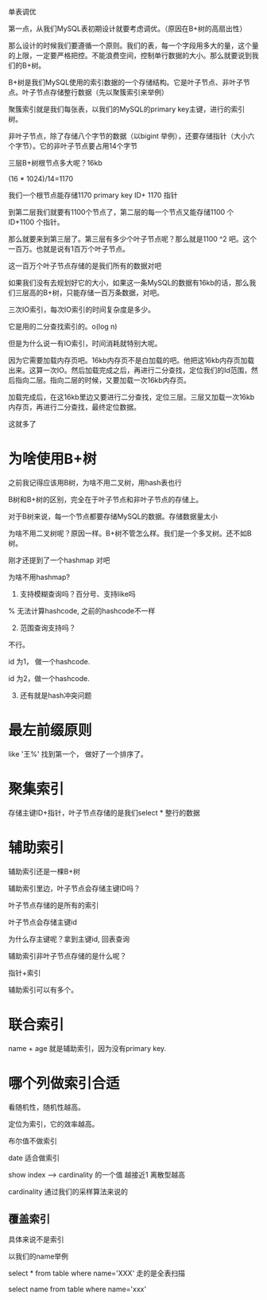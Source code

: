 单表调优


第一点，从我们MySQL表初期设计就要考虑调优。（原因在B+树的高扇出性）

那么设计的时候我们要遵循一个原则。我们的表，每一个字段用多大的量，这个量的上限，一定要严格把控。不能浪费空间，控制单行数据的大小。那么就要说到我们的B+树。

B+树是我们MySQL使用的索引数据的一个存储结构。它是叶子节点、非叶子节点。叶子节点存储整行数据（先以聚簇索引来举例）

聚簇索引就是我们每张表，以我们的MySQL的primary key主键，进行的索引树。

非叶子节点，除了存储八个字节的数据（以bigint 举例），还要存储指针（大小六个字节）。它的非叶子节点要占用14个字节

三层B+树根节点多大呢？16kb

(16 * 1024)/14=1170

我们一个根节点能存储1170 primary key ID+ 1170 指针

到第二层我们就要有1100个节点了，第二层的每一个节点又能存储1100 个ID+1100 个指针。

那么就要来到第三层了。第三层有多少个叶子节点呢？那么就是1100 ^2 吧。这个一百万。也就是说有1百万个叶子节点。

这一百万个叶子节点存储的是我们所有的数据对吧

如果我们没有去规划好它的大小，如果这一条MySQL的数据有16kb的话，那么我们三层高的B+树，只能存储一百万条数据，对吧。

三次IO索引，每次IO索引的时间复杂度是多少。

它是用的二分查找索引的。o(log n)

但是为什么说一有IO索引，时间消耗就特别大呢。

因为它需要加载内存页吧。16kb内存页不是白加载的吧。他把这16kb内存页加载出来。这算一次IO。然后加载完成之后，再进行二分查找，定位我们的Id范围，然后指向二层。指向二层的时候，又要加载一次16kb内存页。

加载完成后，在这16kb里边又要进行二分查找，定位三层。三层又加载一次16kb内存页，再进行二分查找，最终定位数据。

这就多了

# 为啥使用B+树

之前我记得应该用B树，为啥不用二叉树，用hash表也行

B树和B+树的区别，完全在于叶子节点和非叶子节点的存储上。

对于B树来说，每一个节点都要存储MySQL的数据。存储数据量太小

为啥不用二叉树呢？原因一样。B+树不管怎么样。我们是一个多叉树。还不如B树。

刚才还提到了一个hashmap 对吧

为啥不用hashmap?  

1. 支持模糊查询吗？百分号、支持like吗

% 无法计算hashcode, 之前的hashcode不一样

2. 范围查询支持吗？

不行。

id 为1， 做一个hashcode.

id 为2，做一个hashcode.

3. 还有就是hash冲突问题

# 最左前缀原则

like '王%' 找到第一个， 做好了一个排序了。

# 聚集索引

存储主键ID+指针，叶子节点存储的是我们select * 整行的数据

# 辅助索引

辅助索引还是一棵B+树

辅助索引里边，叶子节点会存储主键ID吗？

叶子节点存储的是所有的索引

叶子节点会存储主键id

为什么存主键呢？拿到主键id, 回表查询

辅助索引非叶子节点存储的是什么呢？

指针+索引

辅助索引可以有多个。

# 联合索引

name + age 就是辅助索引，因为没有primary key.

# 哪个列做索引合适

看随机性，随机性越高。

定位为索引，它的效率越高。

布尔值不做索引

date 适合做索引

show index --> cardinality 的一个值 越接近1 离散型越高

cardinality 通过我们的采样算法来说的

## 覆盖索引

具体来说不是索引

以我们的name举例

select * from table where name='XXX' 走的是全表扫描

select name from table where name='xxx'
